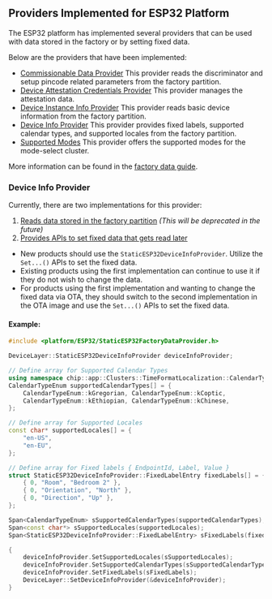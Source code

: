 ## Providers Implemented for ESP32 Platform

The ESP32 platform has implemented several providers that can be used with data
stored in the factory or by setting fixed data.

Below are the providers that have been implemented:

-   [Commissionable Data Provider](https://github.com/project-chip/connectedhomeip/blob/master/src/platform/ESP32/ESP32FactoryDataProvider.h#L47)
    This provider reads the discriminator and setup pincode related parameters
    from the factory partition.
-   [Device Attestation Credentials Provider](https://github.com/project-chip/connectedhomeip/blob/master/src/platform/ESP32/ESP32FactoryDataProvider.h#L56)
    This provider manages the attestation data.
-   [Device Instance Info Provider](https://github.com/project-chip/connectedhomeip/blob/master/src/platform/ESP32/ESP32FactoryDataProvider.h#L86)
    This provider reads basic device information from the factory partition.
-   [Device Info Provider](https://github.com/project-chip/connectedhomeip/blob/master/src/platform/ESP32/ESP32DeviceInfoProvider.h#L31)
    This provider provides fixed labels, supported calendar types, and supported
    locales from the factory partition.
-   [Supported Modes](https://github.com/project-chip/connectedhomeip/blob/master/examples/platform/esp32/mode-support/static-supported-modes-manager.h#L28)
    This provider offers the supported modes for the mode-select cluster.

More information can be found in the [factory data guide](factory_data.md).

### Device Info Provider

Currently, there are two implementations for this provider:

1. [Reads data stored in the factory partition](https://github.com/project-chip/connectedhomeip/blob/master/src/platform/ESP32/ESP32FactoryDataProvider.h#L56)
   _(This will be deprecated in the future)_
2. [Provides APIs to set fixed data that gets read later](https://github.com/project-chip/connectedhomeip/blob/master/src/platform/ESP32/StaticESP32DeviceInfoProvider.h)

-   New products should use the `StaticESP32DeviceInfoProvider`. Utilize the
    `Set...()` APIs to set the fixed data.
-   Existing products using the first implementation can continue to use it if
    they do not wish to change the data.
-   For products using the first implementation and wanting to change the fixed
    data via OTA, they should switch to the second implementation in the OTA
    image and use the `Set...()` APIs to set the fixed data.

#### Example:

```cpp
#include <platform/ESP32/StaticESP32FactoryDataProvider.h>

DeviceLayer::StaticESP32DeviceInfoProvider deviceInfoProvider;

// Define array for Supported Calendar Types
using namespace chip::app::Clusters::TimeFormatLocalization::CalendarTypeEnum;
CalendarTypeEnum supportedCalendarTypes[] = {
    CalendarTypeEnum::kGregorian, CalendarTypeEnum::kCoptic,
    CalendarTypeEnum::kEthiopian, CalendarTypeEnum::kChinese,
};

// Define array for Supported Locales
const char* supportedLocales[] = {
    "en-US",
    "en-EU",
};

// Define array for Fixed labels { EndpointId, Label, Value }
struct StaticESP32DeviceInfoProvider::FixedLabelEntry fixedLabels[] = {
    { 0, "Room", "Bedroom 2" },
    { 0, "Orientation", "North" },
    { 0, "Direction", "Up" },
};

Span<CalendarTypeEnum> sSupportedCalendarTypes(supportedCalendarTypes);
Span<const char*> sSupportedLocales(supportedLocales);
Span<StaticESP32DeviceInfoProvider::FixedLabelEntry> sFixedLabels(fixedLabels);

{
    deviceInfoProvider.SetSupportedLocales(sSupportedLocales);
    deviceInfoProvider.SetSupportedCalendarTypes(sSupportedCalendarTypes);
    deviceInfoProvider.SetFixedLabels(sFixedLabels);
    DeviceLayer::SetDeviceInfoProvider(&deviceInfoProvider);
}
```
